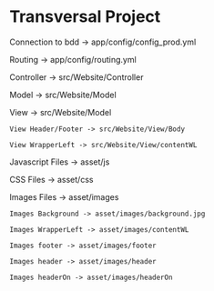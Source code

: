 # Transversal Project

Connection to bdd 
    -> app/config/config_prod.yml

Routing
    -> app/config/routing.yml


Controller
    -> src/Website/Controller


Model
    -> src/Website/Model


View
    -> src/Website/Model

    View Header/Footer -> src/Website/View/Body

    View WrapperLeft -> src/Website/View/contentWL


Javascript Files -> asset/js


CSS Files -> asset/css


Images Files -> asset/images

    Images Background -> asset/images/background.jpg

    Images WrapperLeft -> asset/images/contentWL

    Images footer -> asset/images/footer

    Images header -> asset/images/header

    Images headerOn -> asset/images/headerOn

